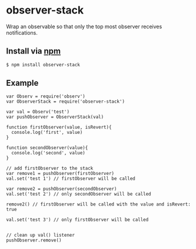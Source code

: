 observer-stack
===

Wrap an observable so that only the top most observer receives notifications.

## Install via [npm](https://npmjs.org/packages/observer-stack)

```bash
$ npm install observer-stack
```

## Example

```
var Observ = require('observ')
var ObserverStack = require('observer-stack')

var val = Observ('test')
var pushObserver = ObserverStack(val)

function firstObserver(value, isRevert){
  console.log('first', value)
}

function secondObserver(value){
  console.log('second', value)
}

// add firstObserver to the stack
var remove1 = pushObserver(firstObserver)
val.set('test 1') // firstObserver will be called

var remove2 = pushObserver(secondObserver)
val.set('test 2') // only secondObserver will be called

remove2() // firstObserver will be called with the value and isRevert: true

val.set('test 3') // only firstObserver will be called


// clean up val() listener
pushObserver.remove()
```